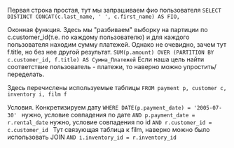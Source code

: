 Первая строка простая, тут мы запрашиваем фио пользователя
`SELECT DISTINCT CONCAT(c.last_name, ' ', c.first_name) AS FIO,`

Оконная функция.
Здесь мы "разбиваем" выборку на партиции по c.customer_id(т.е. по каждому пользователю) и для каждого пользователя находим сумму платежей. Однако не очевидно, зачем тут f.title, но без нее другой результат.
`SUM(p.amount) OVER (PARTITION BY c.customer_id, f.title) AS Сумма_Платежей`
Если наша цель найти соответствие пользователь - платежи, то наверно можно упростить/переделать.


Здесь перечислены используемые таблицы
`FROM payment p, customer c, inventory i, film f`

Условия.
Конкретизируем дату
`WHERE DATE(p.payment_date) = '2005-07-30' `
нужно, условие совпадения по дате
`AND p.payment_date = r.rental_date`
нужно, условие совпадения по id
`AND r.customer_id = c.customer_id `
Тут связующая таблица к film, наверно можно было использовать JOIN
`AND i.inventory_id = r.inventory_id `

